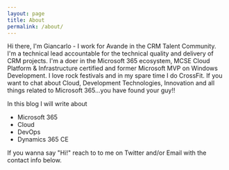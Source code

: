 ```yaml
---
layout: page
title: About
permalink: /about/
---
```


Hi there, I'm Giancarlo - I work for Avande in the CRM Talent Community. I'm a technical lead accountable for the technical quality and delivery of CRM projects. I'm a doer in the Microsoft 365 ecosystem, MCSE Cloud Platform & Infrastructure certified and former Microsoft MVP on Windows Development. I love rock festivals and in my spare time I do CrossFit. If you want to chat about Cloud, Development Technologies, Innovation and all things related to Microsoft 365...you have found your guy!!

In this blog I will write about
* Microsoft 365
* Cloud
* DevOps
* Dynamics 365 CE

If you wanna say "Hi!" reach to to me on Twitter and/or Email with the contact info below.
